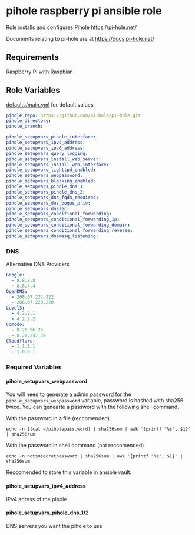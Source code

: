 # pihole raspberry pi ansible role

Role installs and configures Pihole https://pi-hole.net/

Documents relating to pi-hole are at https://docs.pi-hole.net/

## Requirements
Raspberry Pi with Raspbian

## Role Variables
[defaults/main.yml](defaults/main.yml) for default values
```yaml
pihole_repo: https://github.com/pi-hole/pi-hole.git
pihole_directory:
pihole_branch:

pihole_setupvars_pihole_interface:
pihole_setupvars_ipv4_address:
pihole_setupvars_ipv6_address:
pihole_setupvars_query_logging:
pihole_setupvars_install_web_server:
pihole_setupvars_install_web_interface:
pihole_setupvars_lighttpd_enabled:
pihole_setupvars_webpassword:
pihole_setupvars_blocking_enabled:
pihole_setupvars_pihole_dns_1:
pihole_setupvars_pihole_dns_2:
pihole_setupvars_dns_fqdn_required:
pihole_setupvars_dns_bogus_priv:
pihole_setupvars_dnssec:
pihole_setupvars_conditional_forwarding:
pihole_setupvars_conditional_forwarding_ip:
pihole_setupvars_conditional_forwarding_domain:
pihole_setupvars_conditional_forwarding_reverse:
pihole_setupvars_dnsmasq_listening:
```

### DNS
Alternative DNS Providers
```yaml
Google:
  - 8.8.8.8
  - 8.8.4.4
OpenDNS:
  - 208.67.222.222
  - 208.67.220.220
Level3:
  - 4.2.2.1
  - 4.2.2.2
Comodo:
  - 8.26.56.26
  - 8.20.247.20
Cloudflare:
  - 1.1.1.1
  - 1.0.0.1
```

### Required Variables
#### pihole_setupvars_webpassword
You will need to generate a admin password for the `pihole_setupvars_webpassword` variable, password is hashed with sha256 twice. You can genearte a password with the following shell command.

With the password in a file (reccomended).
```shell
echo -n $(cat ~/piholepass.word) | sha256sum | awk '{printf "%s", $1}' | sha256sum
```

With the password in shell command (not reccomended)
```shell
echo -n notsosecretpassword | sha256sum | awk '{printf "%s", $1}' | sha256sum
```

Reccomended to store this variable in ansible vault.

#### pihole_setupvars_ipv4_address
IPv4 adress of the pihole

#### pihole_setupvars_pihole_dns_1/2
DNS servers you want the pihole to use
